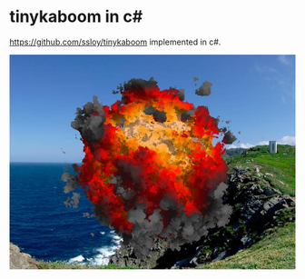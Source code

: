 ﻿# tinykaboom in c#

https://github.com/ssloy/tinykaboom implemented in c#.

![](https://raw.githubusercontent.com/ViacheslavMezentsev/tinykaboom/master/bin/Release/out.jpg)